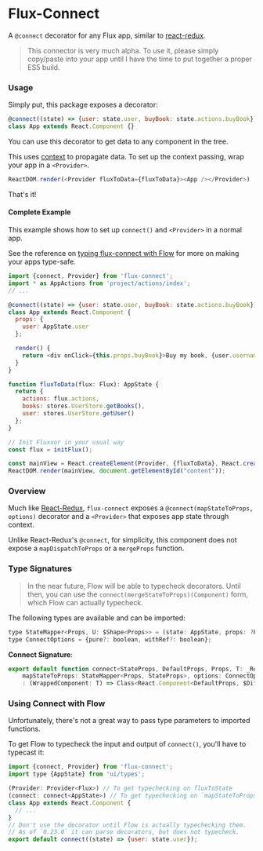 # Flux-Connect

A `@connect` decorator for any Flux app, similar to [react-redux](https://github.com/reactjs/react-redux).

> This connector is very much alpha. To use it, please simply copy/paste into your app until I have the time
  to put together a proper ES5 build.

### Usage

Simply put, this package exposes a decorator:

```js
@connect((state) => {user: state.user, buyBook: state.actions.buyBook})
class App extends React.Component {}
```

You can use this decorator to get data to any component in the tree.

This uses [context](https://facebook.github.io/react/docs/context.html) to propagate data. To set up the context
passing, wrap your app in a `<Provider>`.

```js
ReactDOM.render(<Provider fluxToData={fluxToData}><App /></Provider>)
```

That's it!

#### Complete Example

This example shows how to set up `connect()` and `<Provider>` in a normal app.

See the reference on [typing flux-connect with Flow](#using-connect-with-flow) for more on making
your apps type-safe.

```js
import {connect, Provider} from 'flux-connect';
import * as AppActions from 'project/actions/index';
// ...

@connect((state) => {user: state.user, buyBook: state.actions.buyBook})
class App extends React.Component {
  props: {
    user: AppState.user
  };

  render() {
    return <div onClick={this.props.buyBook}>Buy my book, {user.username}!</div>;
  }
}

function fluxToData(flux: Flux): AppState {
  return {
    actions: flux.actions,
    books: stores.UserStore.getBooks(),
    user: stores.UserStore.getUser()
  };
}

// Init Fluxxor in your usual way
const flux = initFlux();

const mainView = React.createElement(Provider, {fluxToData}, React.createElement(App));
ReactDOM.render(mainView, document.getElementById("content"));
```

### Overview

Much like [React-Redux](https://github.com/reactjs/react-redux), `flux-connect` exposes a
`@connect(mapStateToProps, options)` decorator and a `<Provider>` that exposes app state
through context.

Unlike React-Redux's `@connect`, for simplicity, this component does not expose a `mapDispatchToProps` or
a `mergeProps` function.

### Type Signatures

> In the near future, Flow will be able to typecheck decorators.
> Until then, you can use the `connect(mergeStateToProps)(Component)` form,
> which Flow can actually typecheck.

The following types are available and can be imported:

```js
type StateMapper<Props, U: $Shape<Props>> = (state: AppState, props: ?Props) => U;
type ConnectOptions = {pure?: boolean, withRef?: boolean};
```

**Connect Signature**:

```js
export default function connect<StateProps, DefaultProps, Props, T: _ReactClass<DefaultProps, Props, *, *>>(
    mapStateToProps: StateMapper<Props, StateProps>, options: ConnectOptions = {})
    : (WrappedComponent: T) => Class<React.Component<DefaultProps, $Diff<Props, StateProps>, *>>
```

### Using Connect with Flow

Unfortunately, there's not a great way to pass type parameters to imported functions.

To get Flow to typecheck the input and output of `connect()`, you'll have to typecast it:

```js
import {connect, Provider} from 'flux-connect';
import type {AppState} from 'ui/types';

(Provider: Provider<Flux>) // To get typechecking on fluxToState
(connect: connect<AppState>) // To get typechecking on `mapStateToProps`
class App extends React.Component {
  // ...
}
// Don't use the decorator until Flow is actually typechecking them.
// As of `0.23.0` it can parse decorators, but does not typecheck.
export default connect((state) => {user: state.user});
```
